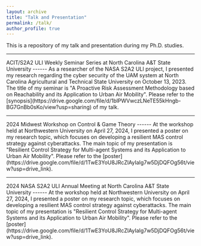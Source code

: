 ```yaml
---
layout: archive
title: "Talk and Presentation"
permalink: /talk/
author_profile: true
---
```


This is a repository of my talk and presentation during my Ph.D. studies. 

<hr>
ACIT/S2A2 ULI Weekly Seminar Series at North Carolina A&T State University
------
As a researcher of the NASA S2A2 ULI project, I presented my research regarding the cyber security of the UAM system at North Carolina Agricultural and Technical State University on October 13, 2023. The title of my seminar is "A Proactive Risk Assessment Methodology based on Reachability and its Application to Urban Air Mobility". Please refer to the [synopsis](https://drive.google.com/file/d/1blPWVwczLNeTE55kHngb-BG7GnBb0sKo/view?usp=sharing) of my talk.  

<hr>
2024 Midwest Workshop on Control & Game Theory 
------
At the workshop held at Northwestern University on April 27, 2024, I presented a poster on my research topic, which focuses on developing a resilient MAS control strategy against cyberattacks. The main topic of my presentation is "Resilient Control Strategy for Multi-agent Systems and its Application to Urban Air Mobility". Please refer to the [poster](https://drive.google.com/file/d/1TwE3YoU8JRcZlAyIaIg7w5DjDQFOg56t/view?usp=drive_link).

<hr>
2024 NASA S2A2 ULI Annual Meeting at North Carolina A&T State University
------
At the workshop held at Northwestern University on April 27, 2024, I presented a poster on my research topic, which focuses on developing a resilient MAS control strategy against cyberattacks. The main topic of my presentation is "Resilient Control Strategy for Multi-agent Systems and its Application to Urban Air Mobility". Please refer to the [poster](https://drive.google.com/file/d/1TwE3YoU8JRcZlAyIaIg7w5DjDQFOg56t/view?usp=drive_link).

